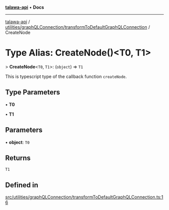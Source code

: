 [**talawa-api**](../../../../README.md) • **Docs**

***

[talawa-api](../../../../modules.md) / [utilities/graphQLConnection/transformToDefaultGraphQLConnection](../README.md) / CreateNode

# Type Alias: CreateNode()\<T0, T1\>

\> **CreateNode**\<`T0`, `T1`\>: (`object`) =\> `T1`

This is typescript type of the callback function `createNode`.

## Type Parameters

• **T0**

• **T1**

## Parameters

• **object**: `T0`

## Returns

`T1`

## Defined in

[src/utilities/graphQLConnection/transformToDefaultGraphQLConnection.ts:16](https://github.com/PalisadoesFoundation/talawa-api/blob/1f38da5423898626c6ebfa24896a9c3d008195c6/src/utilities/graphQLConnection/transformToDefaultGraphQLConnection.ts#L16)
